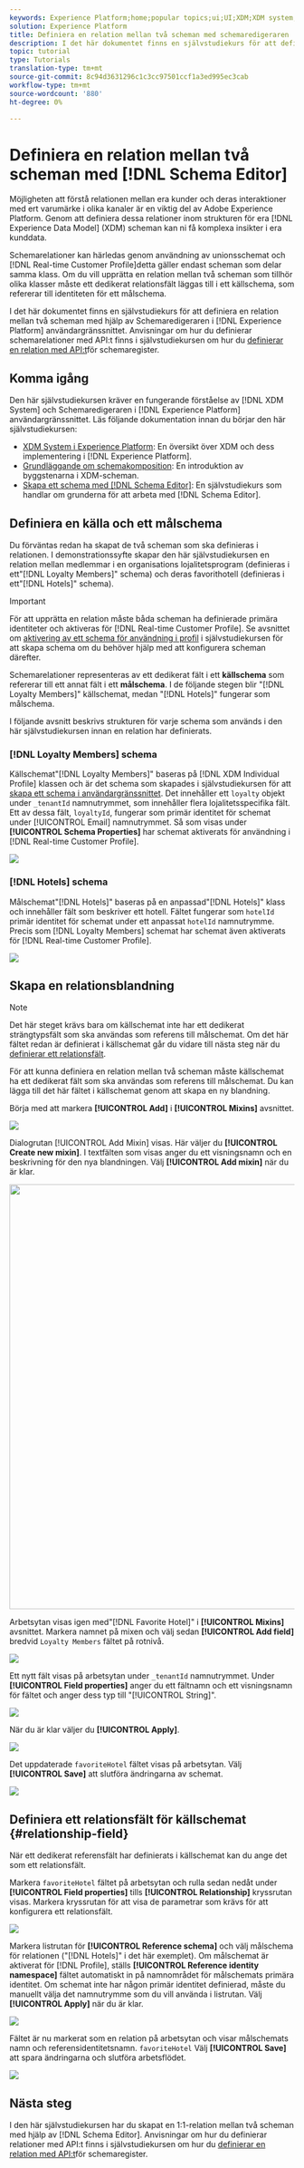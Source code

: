 ```yaml
---
keywords: Experience Platform;home;popular topics;ui;UI;XDM;XDM system;;experience data model;Experience data model;Experience Data Model;data model;Data Model;schema editor;Schema Editor;schema;Schema;schemas;Schemas;create;relationship;Relationship;reference;Reference;
solution: Experience Platform
title: Definiera en relation mellan två scheman med schemaredigeraren
description: I det här dokumentet finns en självstudiekurs för att definiera en relation mellan två scheman med hjälp av Schemaredigeraren i användargränssnittet i Experience Platform.
topic: tutorial
type: Tutorials
translation-type: tm+mt
source-git-commit: 8c94d3631296c1c3cc97501ccf1a3ed995ec3cab
workflow-type: tm+mt
source-wordcount: '880'
ht-degree: 0%

---
```



# Definiera en relation mellan två scheman med [!DNL Schema Editor]

Möjligheten att förstå relationen mellan era kunder och deras interaktioner med ert varumärke i olika kanaler är en viktig del av Adobe Experience Platform. Genom att definiera dessa relationer inom strukturen för era [!DNL Experience Data Model] (XDM) scheman kan ni få komplexa insikter i era kunddata.

Schemarelationer kan härledas genom användning av unionsschemat och [!DNL Real-time Customer Profile]detta gäller endast scheman som delar samma klass. Om du vill upprätta en relation mellan två scheman som tillhör olika klasser måste ett dedikerat relationsfält läggas till i ett källschema, som refererar till identiteten för ett målschema.

I det här dokumentet finns en självstudiekurs för att definiera en relation mellan två scheman med hjälp av Schemaredigeraren i [!DNL Experience Platform] användargränssnittet. Anvisningar om hur du definierar schemarelationer med API:t finns i självstudiekursen om hur du [definierar en relation med API:t](relationship-api.md)för schemaregister.

## Komma igång

Den här självstudiekursen kräver en fungerande förståelse av [!DNL XDM System] och Schemaredigeraren i [!DNL Experience Platform] användargränssnittet. Läs följande dokumentation innan du börjar den här självstudiekursen:

* [XDM System i Experience Platform](../home.md): En översikt över XDM och dess implementering i [!DNL Experience Platform].
* [Grundläggande om schemakomposition](../schema/composition.md): En introduktion av byggstenarna i XDM-scheman.
* [Skapa ett schema med [!DNL Schema Editor]](create-schema-ui.md): En självstudiekurs som handlar om grunderna för att arbeta med [!DNL Schema Editor].

## Definiera en källa och ett målschema

Du förväntas redan ha skapat de två scheman som ska definieras i relationen. I demonstrationssyfte skapar den här självstudiekursen en relation mellan medlemmar i en organisations lojalitetsprogram (definieras i ett&quot;[!DNL Loyalty Members]&quot; schema) och deras favorithotell (definieras i ett&quot;[!DNL Hotels]&quot; schema).

>[!IMPORTANT]
>
>För att upprätta en relation måste båda scheman ha definierade primära identiteter och aktiveras för [!DNL Real-time Customer Profile]. Se avsnittet om [aktivering av ett schema för användning i profil](./create-schema-ui.md#profile) i självstudiekursen för att skapa schema om du behöver hjälp med att konfigurera scheman därefter.

Schemarelationer representeras av ett dedikerat fält i ett **källschema** som refererar till ett annat fält i ett **målschema**. I de följande stegen blir &quot;[!DNL Loyalty Members]&quot; källschemat, medan &quot;[!DNL Hotels]&quot; fungerar som målschema.

I följande avsnitt beskrivs strukturen för varje schema som används i den här självstudiekursen innan en relation har definierats.

### [!DNL Loyalty Members] schema

Källschemat&quot;[!DNL Loyalty Members]&quot; baseras på [!DNL XDM Individual Profile] klassen och är det schema som skapades i självstudiekursen för att [skapa ett schema i användargränssnittet](create-schema-ui.md). Det innehåller ett `loyalty` objekt under `_tenantId` namnutrymmet, som innehåller flera lojalitetsspecifika fält. Ett av dessa fält, `loyaltyId`, fungerar som primär identitet för schemat under [!UICONTROL Email] namnutrymmet. Så som visas under **[!UICONTROL Schema Properties]** har schemat aktiverats för användning i [!DNL Real-time Customer Profile].

![](../images/tutorials/relationship/loyalty-members.png)

### [!DNL Hotels] schema

Målschemat&quot;[!DNL Hotels]&quot; baseras på en anpassad&quot;[!DNL Hotels]&quot; klass och innehåller fält som beskriver ett hotell. Fältet fungerar som `hotelId` primär identitet för schemat under ett anpassat `hotelId` namnutrymme. Precis som [!DNL Loyalty Members] schemat har schemat även aktiverats för [!DNL Real-time Customer Profile].

![](../images/tutorials/relationship/hotels.png)

## Skapa en relationsblandning

>[!NOTE]
>
>Det här steget krävs bara om källschemat inte har ett dedikerat strängtypsfält som ska användas som referens till målschemat. Om det här fältet redan är definierat i källschemat går du vidare till nästa steg när du [definierar ett relationsfält](#relationship-field).

För att kunna definiera en relation mellan två scheman måste källschemat ha ett dedikerat fält som ska användas som referens till målschemat. Du kan lägga till det här fältet i källschemat genom att skapa en ny blandning.

Börja med att markera **[!UICONTROL Add]** i **[!UICONTROL Mixins]** avsnittet.

![](../images/tutorials/relationship/loyalty-add-mixin.png)

Dialogrutan [!UICONTROL Add Mixin] visas. Här väljer du **[!UICONTROL Create new mixin]**. I textfälten som visas anger du ett visningsnamn och en beskrivning för den nya blandningen. Välj **[!UICONTROL Add mixin]** när du är klar.

<img src="../images/tutorials/relationship/loyalty-create-new-mixin.png" width="750"><br>

Arbetsytan visas igen med&quot;[!DNL Favorite Hotel]&quot; i **[!UICONTROL Mixins]** avsnittet. Markera namnet på mixen och välj sedan **[!UICONTROL Add field]** bredvid `Loyalty Members` fältet på rotnivå.

![](../images/tutorials/relationship/loyalty-add-field.png)

Ett nytt fält visas på arbetsytan under `_tenantId` namnutrymmet. Under **[!UICONTROL Field properties]** anger du ett fältnamn och ett visningsnamn för fältet och anger dess typ till &quot;[!UICONTROL String]&quot;.

![](../images/tutorials/relationship/relationship-field-details.png)

När du är klar väljer du **[!UICONTROL Apply]**.

![](../images/tutorials/relationship/relationship-field-apply.png)

Det uppdaterade `favoriteHotel` fältet visas på arbetsytan. Välj **[!UICONTROL Save]** att slutföra ändringarna av schemat.

![](../images/tutorials/relationship/relationship-field-save.png)

## Definiera ett relationsfält för källschemat {#relationship-field}

När ett dedikerat referensfält har definierats i källschemat kan du ange det som ett relationsfält.

Markera `favoriteHotel` fältet på arbetsytan och rulla sedan nedåt under **[!UICONTROL Field properties]** tills **[!UICONTROL Relationship]** kryssrutan visas. Markera kryssrutan för att visa de parametrar som krävs för att konfigurera ett relationsfält.

![](../images/tutorials/relationship/relationship-checkbox.png)

Markera listrutan för **[!UICONTROL Reference schema]** och välj målschema för relationen (&quot;[!DNL Hotels]&quot; i det här exemplet). Om målschemat är aktiverat för [!DNL Profile], ställs **[!UICONTROL Reference identity namespace]** fältet automatiskt in på namnområdet för målschemats primära identitet. Om schemat inte har någon primär identitet definierad, måste du manuellt välja det namnutrymme som du vill använda i listrutan. Välj **[!UICONTROL Apply]** när du är klar.

![](../images/tutorials/relationship/reference-schema-id-namespace.png)

Fältet är nu markerat som en relation på arbetsytan och visar målschemats namn och referensidentitetsnamn. `favoriteHotel` Välj **[!UICONTROL Save]** att spara ändringarna och slutföra arbetsflödet.

![](../images/tutorials/relationship/relationship-save.png)

## Nästa steg

I den här självstudiekursen har du skapat en 1:1-relation mellan två scheman med hjälp av [!DNL Schema Editor]. Anvisningar om hur du definierar relationer med API:t finns i självstudiekursen om hur du [definierar en relation med API:t](relationship-api.md)för schemaregister.